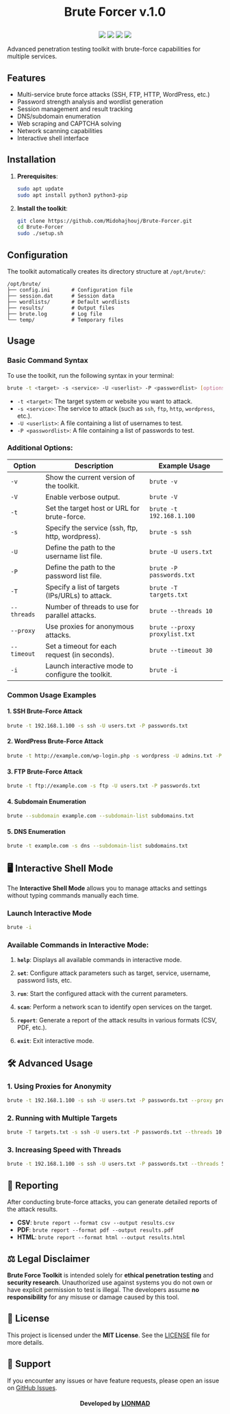 # <p align="center"> Brute Forcer v.1.0</p>

<p align="center">
  <img src="https://img.shields.io/badge/Platform-Linux-a80505?style=plastic">
  <img src="https://img.shields.io/badge/License-MIT-a80505?style=plastic">
  <img src="https://img.shields.io/github/v/release/Midohajhouj/DDoS-Toolkit?label=Version&color=a80505&style=plastic">
  <img src="https://img.shields.io/badge/Open%20Source-Yes-darkviolet?style=plastic&color=a80505">
  
   Advanced penetration testing toolkit with brute-force capabilities for multiple services.

## Features

- Multi-service brute force attacks (SSH, FTP, HTTP, WordPress, etc.)
- Password strength analysis and wordlist generation
- Session management and result tracking
- DNS/subdomain enumeration
- Web scraping and CAPTCHA solving
- Network scanning capabilities
- Interactive shell interface

## Installation

1. **Prerequisites**:
   ```bash
   sudo apt update
   sudo apt install python3 python3-pip
   ```

2. **Install the toolkit**:
   ```bash
   git clone https://github.com/Midohajhouj/Brute-Forcer.git
   cd Brute-Forcer
   sudo ./setup.sh
   ```

## Configuration

The toolkit automatically creates its directory structure at `/opt/brute/`:

```
/opt/brute/
├── config.ini       # Configuration file
├── session.dat      # Session data
├── wordlists/       # Default wordlists
├── results/         # Output files
├── brute.log        # Log file
└── temp/            # Temporary files
```

## Usage

### Basic Command Syntax

To use the toolkit, run the following syntax in your terminal:

```bash
brute -t <target> -s <service> -U <userlist> -P <passwordlist> [options]
```

- `-t <target>`: The target system or website you want to attack.
- `-s <service>`: The service to attack (such as `ssh`, `ftp`, `http`, `wordpress`, etc.).
- `-U <userlist>`: A file containing a list of usernames to test.
- `-P <passwordlist>`: A file containing a list of passwords to test.

### Additional Options:

| Option        | Description                                    | Example Usage                                         |
|---------------|------------------------------------------------|-------------------------------------------------------|
| `-v`          | Show the current version of the toolkit.      | `brute -v`                                            |
| `-V`          | Enable verbose output.                        | `brute -V`                                            |
| `-t`          | Set the target host or URL for brute-force.    | `brute -t 192.168.1.100`                              |
| `-s`          | Specify the service (ssh, ftp, http, wordpress). | `brute -s ssh`                                        |
| `-U`          | Define the path to the username list file.     | `brute -U users.txt`                                  |
| `-P`          | Define the path to the password list file.     | `brute -P passwords.txt`                              |
| `-T`          | Specify a list of targets (IPs/URLs) to attack. | `brute -T targets.txt`                                |
| `--threads`   | Number of threads to use for parallel attacks.  | `brute --threads 10`                                  |
| `--proxy`     | Use proxies for anonymous attacks.             | `brute --proxy proxylist.txt`                         |
| `--timeout`   | Set a timeout for each request (in seconds).    | `brute --timeout 30`                                  |
| `-i`          | Launch interactive mode to configure the toolkit. | `brute -i`                                            |

### Common Usage Examples

#### 1. **SSH Brute-Force Attack**
```bash
brute -t 192.168.1.100 -s ssh -U users.txt -P passwords.txt
```

#### 2. **WordPress Brute-Force Attack**
```bash
brute -t http://example.com/wp-login.php -s wordpress -U admins.txt -P rockyou.txt
```

#### 3. **FTP Brute-Force Attack**
```bash
brute -t ftp://example.com -s ftp -U users.txt -P passwords.txt
```

#### 4. **Subdomain Enumeration**
```bash
brute --subdomain example.com --subdomain-list subdomains.txt
```

#### 5. **DNS Enumeration**
```bash
brute -t example.com -s dns --subdomain-list subdomains.txt
```

## 🖥 Interactive Shell Mode

The **Interactive Shell Mode** allows you to manage attacks and settings without typing commands manually each time.

### Launch Interactive Mode

```bash
brute -i
```

### Available Commands in Interactive Mode:

1. **`help`**: Displays all available commands in interactive mode.
   
2. **`set`**: Configure attack parameters such as target, service, username, password lists, etc.
   
3. **`run`**: Start the configured attack with the current parameters.
   
4. **`scan`**: Perform a network scan to identify open services on the target.
   
5. **`report`**: Generate a report of the attack results in various formats (CSV, PDF, etc.).
   
6. **`exit`**: Exit interactive mode.

## 🛠 Advanced Usage

### 1. **Using Proxies for Anonymity**
```bash
brute -t 192.168.1.100 -s ssh -U users.txt -P passwords.txt --proxy proxylist.txt
```

### 2. **Running with Multiple Targets**
```bash
brute -T targets.txt -s ssh -U users.txt -P passwords.txt --threads 10
```

### 3. **Increasing Speed with Threads**
```bash
brute -t 192.168.1.100 -s ssh -U users.txt -P passwords.txt --threads 50
```

## 📝 Reporting

After conducting brute-force attacks, you can generate detailed reports of the attack results.

- **CSV**: `brute report --format csv --output results.csv`
- **PDF**: `brute report --format pdf --output results.pdf`
- **HTML**: `brute report --format html --output results.html`

## ⚖️ Legal Disclaimer

**Brute Force Toolkit** is intended solely for **ethical penetration testing** and **security research**. Unauthorized use against systems you do not own or have explicit permission to test is illegal. The developers assume **no responsibility** for any misuse or damage caused by this tool.

## 📝 License

This project is licensed under the **MIT License**. See the [LICENSE](LICENSE) file for more details.

## 🤝 Support

If you encounter any issues or have feature requests, please open an issue on [GitHub Issues](https://github.com/yourusername/brute-force-toolkit/issues).

#### **<p align="center"> Developed by <a href="https://github.com/Midohajhouj">LIONMAD</a> </p>**
